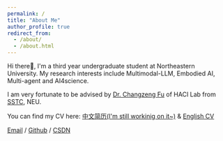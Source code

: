 ```yaml
---
permalink: /
title: "About Me"
author_profile: true
redirect_from: 
  - /about/
  - /about.html
---
```


Hi there👋, I'm a third year undergraduate student at Northeastern University. My research interests include Multimodal-LLM, Embodied AI, Multi-agent and AI4science.

I am very fortunate to be advised by [Dr. Changzeng Fu](https://sstc.neuq.edu.cn/info/1131/2662.htm) of HACI Lab from  [SSTC](https://sstc.neuq.edu.cn/index.htm), NEU.

You can find my CV here:   [中文简历(I'm still workinig on it~)](https://github.com/zin-Fu/Zelin-Fu.github.io/blob/master/assets/main.pdf) & [English CV](https://zin-fu.github.io/Zelin-Fu.github.io//cv/)

[Email](mailto:202219117@stu.neu.edu.cn) / [Github](https://github.com/zin-Fu) / [CSDN](https://blog.csdn.net/ove_z?spm=1000.2115.3001.5343)

<script type="text/javascript" id="clstr_globe" src="//clustrmaps.com/globe.js?d=JDmE01DZdGkXQ0lEhwzVqn7jQF83J8xE415Ecdxcg4U"></script>
